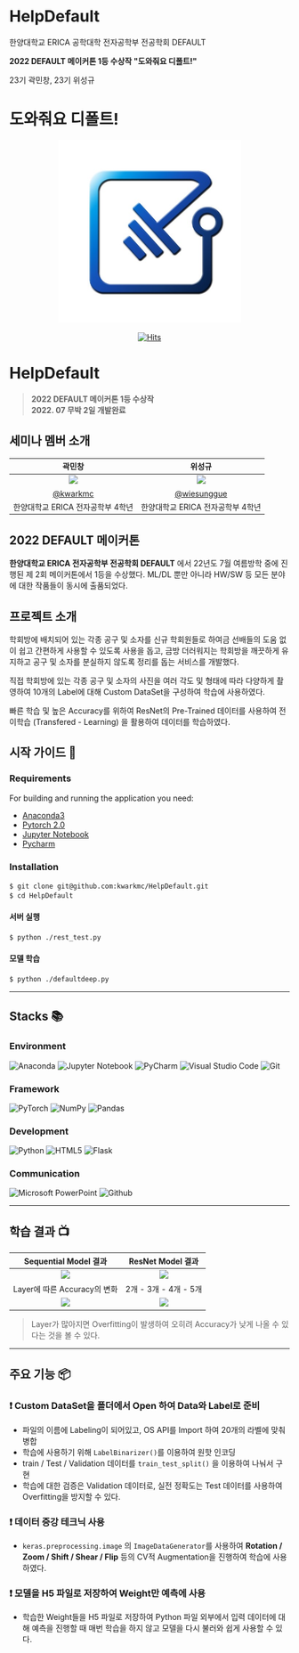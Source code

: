 # HelpDefault
한양대학교 ERICA 공학대학 전자공학부 전공학회 DEFAULT

__2022 DEFAULT 메이커톤 1등 수상작 "도와줘요 디폴트!"__

23기 곽민창, 23기 위성규


# 도와줘요 디폴트!

<div align="center">
<img width="329" alt="image" src="https://github.com/kwarkmc/HelpDefault/blob/main/templates/defal.jpg?raw=true">

[![Hits](https://hits.seeyoufarm.com/api/count/incr/badge.svg?url=https%3A%2F%2Fgithub.com%2Fkwarkmc%2FHelpDefault&count_bg=%2379C83D&title_bg=%23555555&icon=&icon_color=%23E7E7E7&title=hits&edge_flat=false)](https://hits.seeyoufarm.com)

</div>

# HelpDefault
> **2022 DEFAULT 메이커톤 1등 수상작** <br/> **2022. 07 무박 2일 개발완료**

## 세미나 멤버 소개

|      곽민창       |          위성규         |
|:---:|:---:|
   <img width="160px" src="https://avatars.githubusercontent.com/u/41298500?v=4" />|<img width="160px" src="https://avatars.githubusercontent.com/u/49241440?v=4" />|
|   [@kwarkmc](https://github.com/kwarkmc)   |    [@wiesunggue](https://github.com/wiesunggue)  |
| 한양대학교 ERICA 전자공학부      4학년 | 한양대학교 ERICA 전자공학부     4학년 |

## 2022 DEFAULT 메이커톤

**한양대학교 ERICA 전자공학부 전공학회 DEFAULT** 에서 22년도 7월 여름방학 중에 진행된 제 2회 메이커톤에서 1등을 수상했다. ML/DL 뿐만 아니라 HW/SW 등 모든 분야에 대한 작품들이 동시에 출품되었다.

## 프로젝트 소개

학회방에 배치되어 있는 각종 공구 및 소자를 신규 학회원들로 하여금 선배들의 도움 없이 쉽고 간편하게 사용할 수 있도록 사용을 돕고, 금방 더러워지는 학회방을 깨끗하게 유지하고 공구 및 소자를 분실하지 않도록 정리를 돕는 서비스를 개발했다.

직접 학회방에 있는 각종 공구 및 소자의 사진을 여러 각도 및 형태에 따라 다양하게 촬영하여 10개의 Label에 대해 Custom DataSet을 구성하여 학습에 사용하였다.

빠른 학습 및 높은 Accuracy를 위하여 ResNet의 Pre-Trained 데이터를 사용하여 전이학습 (Transfered - Learning) 을 활용하여 데이터를 학습하였다.

## 시작 가이드 🚩
### Requirements
For building and running the application you need:

- [Anaconda3](https://www.anaconda.com/download/)
- [Pytorch 2.0](https://pytorch.org/)
- [Jupyter Notebook](https://jupyter.org/)
- [Pycharm](https://www.jetbrains.com/ko-kr/pycharm/download/#section=windows)

### Installation
``` bash
$ git clone git@github.com:kwarkmc/HelpDefault.git
$ cd HelpDefault
```
#### 서버 실행
``` bash
$ python ./rest_test.py
```

#### 모델 학습
``` bash
$ python ./defaultdeep.py
```

---

## Stacks 📚

### Environment
![Anaconda](https://img.shields.io/badge/Anaconda-%2344A833.svg?style=for-the-badge&logo=anaconda&logoColor=white)
![Jupyter Notebook](https://img.shields.io/badge/jupyter-%23FA0F00.svg?style=for-the-badge&logo=jupyter&logoColor=white)
![PyCharm](https://img.shields.io/badge/pycharm-143?style=for-the-badge&logo=pycharm&logoColor=black&color=black&labelColor=green)
![Visual Studio Code](https://img.shields.io/badge/Visual%20Studio%20Code-0078d7.svg?style=for-the-badge&logo=visual-studio-code&logoColor=white)
![Git](https://img.shields.io/badge/Git-F05032?style=for-the-badge&logo=Git&logoColor=white)
   

### Framework
![PyTorch](https://img.shields.io/badge/PyTorch-%23EE4C2C.svg?style=for-the-badge&logo=PyTorch&logoColor=white)
![NumPy](https://img.shields.io/badge/numpy-%23013243.svg?style=for-the-badge&logo=numpy&logoColor=white)
![Pandas](https://img.shields.io/badge/pandas-%23150458.svg?style=for-the-badge&logo=pandas&logoColor=white)

### Development
![Python](https://img.shields.io/badge/python-3670A0?style=for-the-badge&logo=python&logoColor=ffdd54)
![HTML5](https://img.shields.io/badge/html5-%23E34F26.svg?style=for-the-badge&logo=html5&logoColor=white)
![Flask](https://img.shields.io/badge/flask-%23000.svg?style=for-the-badge&logo=flask&logoColor=white)

### Communication
![Microsoft PowerPoint](https://img.shields.io/badge/Microsoft_PowerPoint-B7472A?style=for-the-badge&logo=microsoft-powerpoint&logoColor=white)
![Github](https://img.shields.io/badge/GitHub-181717?style=for-the-badge&logo=GitHub&logoColor=white)          

---
## 학습 결과 📺
| Sequential Model 결과  |  ResNet Model 결과   |
| :-------------------------------------------: | :------------: |
|  <img width="329" src="https://github.com/kwarkmc/RestApp/blob/main/Documents/pic/RestApp%20result.png?raw=true"/> |  <img width="329" src="https://github.com/kwarkmc/RestApp/blob/main/Documents/pic/ResNet_example_result.png?raw=true"/>|  
| Layer에 따른 Accuracy의 변화   |  2개 - 3개 - 4개 - 5개   |  
| <img width="329" src="https://github.com/kwarkmc/RestApp/blob/main/Documents/pic/Result_model1.JPG?raw=true"/>   |  <img width="329" src="https://github.com/kwarkmc/RestApp/blob/main/Documents/pic/Result_model2.JPG?raw=true"/>     |

> Layer가 많아지면 Overfitting이 발생하여 오히려 Accuracy가 낮게 나올 수 있다는 것을 볼 수 있다.
---
## 주요 기능 📦

### ❗ Custom DataSet을 폴더에서 Open 하여 Data와 Label로 준비
- 파일의 이름에 Labeling이 되어있고, OS API를 Import 하여 20개의 라벨에 맞춰 병합
- 학습에 사용하기 위해 `LabelBinarizer()`를 이용하여 원핫 인코딩
- train / Test / Validation 데이터를 `train_test_split()` 을 이용하여 나눠서 구현
- 학습에 대한 검증은 Validation 데이터로, 실전 정확도는 Test 데이터를 사용하여 Overfitting을 방지할 수 있다.

### ❗ 데이터 증강 테크닉 사용
- `keras.preprocessing.image` 의 `ImageDataGenerator`를 사용하여 **Rotation / Zoom / Shift / Shear / Flip** 등의 CV적 Augmentation을 진행하여 학습에 사용하였다.

### ❗ 모델을 H5 파일로 저장하여 Weight만 예측에 사용
- 학습한 Weight들을 H5 파일로 저장하여 Python 파일 외부에서 입력 데이터에 대해 예측을 진행할 때 매번 학습을 하지 않고 모델을 다시 불러와 쉽게 사용할 수 있다.